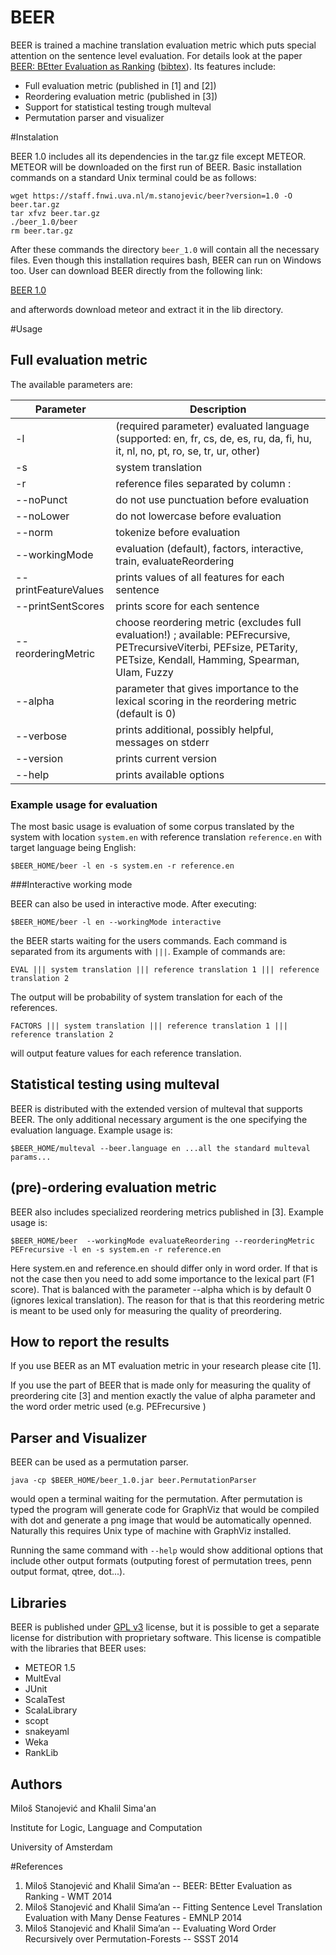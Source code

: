 BEER
==========

BEER is trained a machine translation evaluation metric which puts special attention on the sentence level evaluation. For details look at the paper  [BEER: BEtter Evaluation as Ranking](http://www.statmt.org/wmt14/pdf/W14-3354.pdf) ([bibtex](http://www.statmt.org/wmt14/bib/W14-3354.bib)). Its features include:

* Full evaluation metric (published in [1] and [2])
* Reordering evaluation metric (published in [3])
* Support for statistical testing trough multeval
* Permutation parser and visualizer

#Instalation

BEER 1.0 includes all its dependencies in the tar.gz file except METEOR. METEOR will be downloaded on the first run of BEER. Basic installation commands on a standard Unix terminal could be as follows:

    wget https://staff.fnwi.uva.nl/m.stanojevic/beer?version=1.0 -O beer.tar.gz
    tar xfvz beer.tar.gz
    ./beer_1.0/beer
    rm beer.tar.gz

After these commands the directory `beer_1.0` will contain all the necessary files. Even though this installation requires bash, BEER can run on Windows too. User can download BEER directly from the following link:

[BEER 1.0](https://staff.fnwi.uva.nl/m.stanojevic/beer?version=1.0)

and afterwords download meteor and extract it in the lib directory.

#Usage

## Full evaluation metric

The available parameters are:

Parameter  | Description
------------- | -------------
-l                                 | (required parameter) evaluated language (supported: en, fr, cs, de, es, ru, da, fi, hu, it, nl, no, pt, ro, se, tr, ur, other)
-s                                | system translation
-r                                | reference files separated by column :
--noPunct                    | do not use punctuation before evaluation
--noLower                  | do not lowercase before evaluation
--norm                        | tokenize before evaluation
--workingMode           | evaluation (default), factors, interactive, train, evaluateReordering
--printFeatureValues | prints values of all features for each sentence
--printSentScores      | prints score for each sentence
--reorderingMetric      | choose reordering metric (excludes full evaluation!) ; available: PEFrecursive, PETrecursiveViterbi, PEFsize, PETarity, PETsize, Kendall, Hamming, Spearman, Ulam, Fuzzy
--alpha                 | parameter that gives importance to the lexical scoring in the reordering metric (default is 0)
--verbose                    | prints additional, possibly helpful, messages on stderr
--version                     | prints current version
--help                          | prints available options

### Example usage for evaluation

The most basic usage is evaluation of some corpus translated by the system with location `system.en` with reference translation `reference.en` with target language being English:

    $BEER_HOME/beer -l en -s system.en -r reference.en

###Interactive working mode

BEER can also be used in interactive mode. After executing:

    $BEER_HOME/beer -l en --workingMode interactive

the BEER starts waiting for the users commands. Each command is separated from its arguments with `|||`. Example of commands are:

    EVAL ||| system translation ||| reference translation 1 ||| reference translation 2

The output will be probability of system translation for each of the references.

    FACTORS ||| system translation ||| reference translation 1 ||| reference translation 2

will output feature values for each reference translation.

## Statistical testing using multeval

BEER is distributed with the extended version of multeval that supports BEER. The only additional necessary argument is the one specifying the evaluation language. Example usage is:

    $BEER_HOME/multeval --beer.language en ...all the standard multeval params...

## (pre)-ordering evaluation metric

BEER also includes specialized reordering metrics published in [3]. Example usage is:

    $BEER_HOME/beer  --workingMode evaluateReordering --reorderingMetric PEFrecursive -l en -s system.en -r reference.en

Here system.en and reference.en should differ only in word order.
If that is not the case then you need to add some importance to the lexical part (F1 score).
That is balanced with the parameter --alpha which is by default 0 (ignores lexical translation).
The reason for that is that this reordering metric is meant to be used only for measuring the quality of preordering.

## How to report the results

If you use BEER as an MT evaluation metric in your research please cite [1].

If you use the part of BEER that is made only for measuring the quality of preordering cite [3]
and mention exactly the value of alpha parameter and the word order metric used (e.g. PEFrecursive )    

## Parser and Visualizer

BEER can be used as a permutation parser. 

    java -cp $BEER_HOME/beer_1.0.jar beer.PermutationParser

would open a terminal waiting for the permutation. After permutation is typed the program will generate code for GraphViz that would be compiled with dot and generate a png image that would be automatically openned. Naturally this requires Unix type of machine with GraphViz installed.

Running the same command with `--help` would show additional options that include other output formats (outputing forest of permutation trees, penn output format, qtree, dot...).

Libraries
----
BEER is published under [GPL v3](http://www.gnu.org/licenses/gpl-3.0.html) license, but it is possible to get a separate license for distribution with proprietary software. This license is compatible with the libraries that BEER uses:

- METEOR 1.5
- MultEval
- JUnit
- ScalaTest
- ScalaLibrary
- scopt
- snakeyaml
- Weka
- RankLib

Authors
----
Miloš Stanojević and Khalil Sima'an

Institute for Logic, Language and Computation

University of Amsterdam

#References

1. Miloš Stanojević and Khalil Sima’an -- BEER: BEtter Evaluation as Ranking - WMT 2014
2. Miloš Stanojević and Khalil Sima’an -- Fitting Sentence Level Translation Evaluation with Many Dense Features - EMNLP 2014
3. Miloš Stanojević and Khalil Sima’an -- Evaluating Word Order Recursively over Permutation-Forests -- SSST 2014
